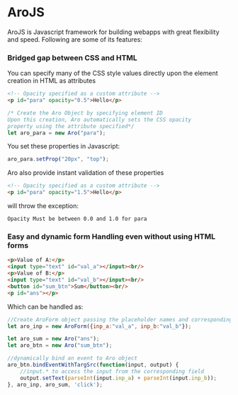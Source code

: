 # AroJS
AroJS is Javascript framework for building webapps with great flexibility and speed. Following are some of its features:

### Bridged gap between CSS and HTML
You can specify many of the CSS style values directly upon the element creation in HTML as attributes

```HTML
<!-- Opacity specified as a custom attribute -->
<p id="para" opacity="0.5">Hello</p>
```

```javascript
/* Create the Aro Object by specifying element ID
Upon this creation, Aro automatically sets the CSS opacity 
property using the attribute specified*/
let aro_para = new Aro("para");
```

You set these properties in Javascript:
```javascript
aro_para.setProp("20px", "top");
```

Aro also provide instant validation of these properties
```HTML
<!-- Opacity specified as a custom attribute -->
<p id="para" opacity="1.5">Hello</p>
```

will throw the exception:
```
Opacity Must be between 0.0 and 1.0 for para
```

### Easy and dynamic form Handling even without using HTML forms
```HTML
<p>Value of A:</p>
<input type="text" id="val_a"></input><br/>
<p>Value of B:</p>
<input type="text" id="val_b"></input><br/>	
<button id="sum_btn">Sum</button><br/>
<p id="ans"></p>
```

Which can be handled as:
```javascript
//Create AroForm object passing the placeholder names and corresponding IDs
let aro_inp = new AroForm({inp_a:"val_a", inp_b:"val_b"});

let aro_sum = new Aro("ans");
let aro_btn = new Aro("sum_btn");

//dynamically bind an event to Aro object
aro_btn.bindEventWithTargSrc(function(input, output) {
    //input.* to access the input from the corresponding field
    output.setText(parseInt(input.inp_a) + parseInt(input.inp_b));
}, aro_inp, aro_sum, 'click');
```
